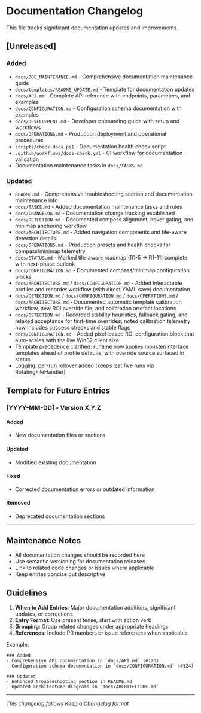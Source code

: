 # Documentation Changelog

This file tracks significant documentation updates and improvements.

## [Unreleased]

### Added
- `docs/DOC_MAINTENANCE.md` - Comprehensive documentation maintenance guide
- `docs/templates/README_UPDATE.md` - Template for documentation updates
- `docs/API.md` - Complete API reference with endpoints, parameters, and examples
- `docs/CONFIGURATION.md` - Configuration schema documentation with examples
- `docs/DEVELOPMENT.md` - Developer onboarding guide with setup and workflows
- `docs/OPERATIONS.md` - Production deployment and operational procedures
- `scripts/check-docs.ps1` - Documentation health check script
- `.github/workflows/docs-check.yml` - CI workflow for documentation validation
- Documentation maintenance tasks in `docs/TASKS.md`

### Updated
- `README.md` - Comprehensive troubleshooting section and documentation maintenance info
- `docs/TASKS.md` - Added documentation maintenance tasks and rules
- `docs/CHANGELOG.md` - Documentation change tracking established
- `docs/DETECTION.md` - Documented compass alignment, hover gating, and minimap anchoring workflow
- `docs/ARCHITECTURE.md` - Added navigation components and tile-aware detection details
- `docs/OPERATIONS.md` - Production presets and health checks for compass/minimap telemetry
- `docs/STATUS.md` - Marked tile-aware roadmap (R1-5 → R1-11) complete with next-phase outlook
- `docs/CONFIGURATION.md` - Documented compass/minimap configuration blocks
- `docs/ARCHITECTURE.md` / `docs/CONFIGURATION.md` - Added interactable profiles and recorder workflow (with direct YAML save) documentation
- `docs/DETECTION.md` / `docs/CONFIGURATION.md` / `docs/OPERATIONS.md` / `docs/ARCHITECTURE.md` - Documented automatic template calibration workflow, new ROI override file, and calibration artefact locations
- `docs/DETECTION.md` - Recorded stability heuristics, fallback gating, and relaxed acceptance for first-time overrides; noted calibration telemetry now includes success streaks and stable flags
- `docs/CONFIGURATION.md` - Added pixel-based ROI configuration block that auto-scales with the live Win32 client size
- Template precedence clarified: runtime now applies monster/interface templates ahead of profile defaults, with override source surfaced in status
- Logging: per-run rollover added (keeps last five runs via RotatingFileHandler)

## Template for Future Entries

### [YYYY-MM-DD] - Version X.Y.Z

#### Added
- New documentation files or sections

#### Updated
- Modified existing documentation

#### Fixed
- Corrected documentation errors or outdated information

#### Removed
- Deprecated documentation sections

---

## Maintenance Notes

- All documentation changes should be recorded here
- Use semantic versioning for documentation releases
- Link to related code changes or issues where applicable
- Keep entries concise but descriptive

## Guidelines

1. **When to Add Entries**: Major documentation additions, significant updates, or corrections
2. **Entry Format**: Use present tense, start with action verb
3. **Grouping**: Group related changes under appropriate headings
4. **References**: Include PR numbers or issue references when applicable

Example:
```
### Added
- Comprehensive API documentation in `docs/API.md` (#123)
- Configuration schema documentation in `docs/CONFIGURATION.md` (#124)

### Updated
- Enhanced troubleshooting section in README.md
- Updated architecture diagrams in `docs/ARCHITECTURE.md`
```

---

*This changelog follows [Keep a Changelog](https://keepachangelog.com/) format*
